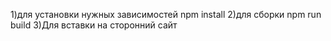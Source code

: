 1)для установки нужных зависимостей
npm install
2)для сборки
npm run build
3)Для вставки на сторонний сайт
<weather-widget></weather-widget>
<script type="text/javascript" src="http://apotapov.beget.tech/main.js"></script>
